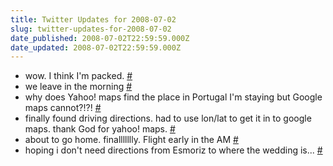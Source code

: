 ```yaml
---
title: Twitter Updates for 2008-07-02
slug: twitter-updates-for-2008-07-02
date_published: 2008-07-02T22:59:59.000Z
date_updated: 2008-07-02T22:59:59.000Z
---
```


- wow. I think I'm packed. [#](http://twitter.com/joelgoodman/statuses/848104186)
- we leave in the morning [#](http://twitter.com/joelgoodman/statuses/848423859)
- why does Yahoo! maps find the place in Portugal I'm staying but Google maps cannot?!?! [#](http://twitter.com/joelgoodman/statuses/848636742)
- finally found driving directions. had to use lon/lat to get it in to google maps. thank God for yahoo! maps. [#](http://twitter.com/joelgoodman/statuses/848680435)
- about to go home. finallllllly. Flight early in the AM [#](http://twitter.com/joelgoodman/statuses/848741317)
- hoping i don't need directions from Esmoriz to where the wedding is... [#](http://twitter.com/joelgoodman/statuses/848779629)
